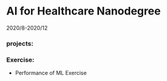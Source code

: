 # AI for Healthcare Nanodegree

2020/8-2020/12

### projects:

### Exercise:  
* Performance of ML Exercise
